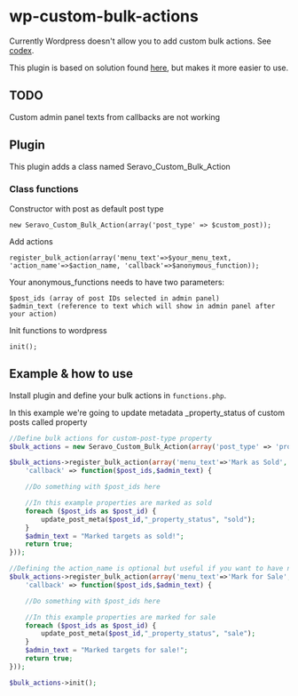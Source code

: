 wp-custom-bulk-actions
======================
Currently Wordpress doesn't allow you to add custom bulk actions. See [codex](http://codex.wordpress.org/Plugin_API/Filter_Reference/bulk_actions).

This plugin is based on solution found [here](http://www.skyverge.com/blog/add-custom-bulk-action/), but makes it more easier to use.

## TODO
Custom admin panel texts from callbacks are not working

## Plugin

This plugin adds a class named Seravo_Custom_Bulk_Action

### Class functions

Constructor with post as default post type

	new Seravo_Custom_Bulk_Action(array('post_type' => $custom_post));

Add actions

	register_bulk_action(array('menu_text'=>$your_menu_text, 'action_name'=>$action_name, 'callback'=>$anonymous_function));

Your anonymous_functions needs to have two parameters:

	$post_ids (array of post IDs selected in admin panel)
	$admin_text (reference to text which will show in admin panel after your action)

Init functions to wordpress

	init();

## Example & how to use
Install plugin and define your bulk actions in `functions.php`.

In this example we're going to update metadata _property_status of custom posts called property
```php
//Define bulk actions for custom-post-type property
$bulk_actions = new Seravo_Custom_Bulk_Action(array('post_type' => 'property'));

$bulk_actions->register_bulk_action(array('menu_text'=>'Mark as Sold',
	'callback' => function($post_ids,$admin_text) {

	//Do something with $post_ids here

	//In this example properties are marked as sold
	foreach ($post_ids as $post_id) {
		update_post_meta($post_id,"_property_status", "sold");
	}
	$admin_text = "Marked targets as sold!";
	return true;
}));

//Defining the action_name is optional but useful if you want to have non-ascii chars in menu_text
$bulk_actions->register_bulk_action(array('menu_text'=>'Mark for Sale', 'action_name'=>'for_sale',
	'callback' => function($post_ids,$admin_text) {

	//Do something with $post_ids here

	//In this example properties are marked for sale
	foreach ($post_ids as $post_id) {
		update_post_meta($post_id,"_property_status", "sale");
	}
	$admin_text = "Marked targets for sale!";
	return true;
}));

$bulk_actions->init();
```